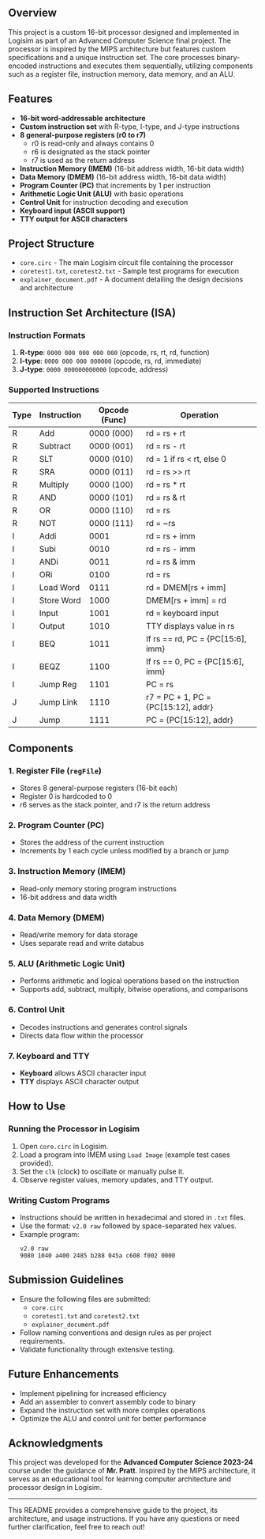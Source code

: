## Overview

This project is a custom 16-bit processor designed and implemented in Logisim as part of an Advanced Computer Science final project. The processor is inspired by the MIPS architecture but features custom specifications and a unique instruction set. The core processes binary-encoded instructions and executes them sequentially, utilizing components such as a register file, instruction memory, data memory, and an ALU.

## Features
- **16-bit word-addressable architecture**
- **Custom instruction set** with R-type, I-type, and J-type instructions
- **8 general-purpose registers (r0 to r7)**
  - r0 is read-only and always contains 0
  - r6 is designated as the stack pointer
  - r7 is used as the return address
- **Instruction Memory (IMEM)** (16-bit address width, 16-bit data width)
- **Data Memory (DMEM)** (16-bit address width, 16-bit data width)
- **Program Counter (PC)** that increments by 1 per instruction
- **Arithmetic Logic Unit (ALU)** with basic operations
- **Control Unit** for instruction decoding and execution
- **Keyboard input (ASCII support)**
- **TTY output for ASCII characters**

## Project Structure
- `core.circ` - The main Logisim circuit file containing the processor
- `coretest1.txt`, `coretest2.txt` - Sample test programs for execution
- `explainer_document.pdf` - A document detailing the design decisions and architecture

## Instruction Set Architecture (ISA)
### Instruction Formats
1. **R-type**: `0000 000 000 000 000` (opcode, rs, rt, rd, function)
2. **I-type**: `0000 000 000 000000` (opcode, rs, rd, immediate)
3. **J-type**: `0000 000000000000` (opcode, address)

### Supported Instructions
| Type | Instruction | Opcode (Func) | Operation |
|------|------------|--------------|------------|
| R    | Add       | 0000 (000)   | rd = rs + rt |
| R    | Subtract  | 0000 (001)   | rd = rs - rt |
| R    | SLT       | 0000 (010)   | rd = 1 if rs < rt, else 0 |
| R    | SRA       | 0000 (011)   | rd = rs >> rt |
| R    | Multiply  | 0000 (100)   | rd = rs * rt |
| R    | AND       | 0000 (101)   | rd = rs & rt |
| R    | OR        | 0000 (110)   | rd = rs | rt |
| R    | NOT       | 0000 (111)   | rd = ~rs |
| I    | Addi      | 0001         | rd = rs + imm |
| I    | Subi      | 0010         | rd = rs - imm |
| I    | ANDi      | 0011         | rd = rs & imm |
| I    | ORi       | 0100         | rd = rs | imm |
| I    | Load Word | 0111         | rd = DMEM[rs + imm] |
| I    | Store Word| 1000         | DMEM[rs + imm] = rd |
| I    | Input     | 1001         | rd = keyboard input |
| I    | Output    | 1010         | TTY displays value in rs |
| I    | BEQ       | 1011         | If rs == rd, PC = {PC[15:6], imm} |
| I    | BEQZ      | 1100         | If rs == 0, PC = {PC[15:6], imm} |
| I    | Jump Reg  | 1101         | PC = rs |
| J    | Jump Link | 1110         | r7 = PC + 1, PC = {PC[15:12], addr} |
| J    | Jump      | 1111         | PC = {PC[15:12], addr} |

## Components
### 1. Register File (`regFile`)
- Stores 8 general-purpose registers (16-bit each)
- Register 0 is hardcoded to 0
- r6 serves as the stack pointer, and r7 is the return address

### 2. Program Counter (PC)
- Stores the address of the current instruction
- Increments by 1 each cycle unless modified by a branch or jump

### 3. Instruction Memory (IMEM)
- Read-only memory storing program instructions
- 16-bit address and data width

### 4. Data Memory (DMEM)
- Read/write memory for data storage
- Uses separate read and write databus

### 5. ALU (Arithmetic Logic Unit)
- Performs arithmetic and logical operations based on the instruction
- Supports add, subtract, multiply, bitwise operations, and comparisons

### 6. Control Unit
- Decodes instructions and generates control signals
- Directs data flow within the processor

### 7. Keyboard and TTY
- **Keyboard** allows ASCII character input
- **TTY** displays ASCII character output

## How to Use
### Running the Processor in Logisim
1. Open `core.circ` in Logisim.
2. Load a program into IMEM using `Load Image` (example test cases provided).
3. Set the `clk` (clock) to oscillate or manually pulse it.
4. Observe register values, memory updates, and TTY output.

### Writing Custom Programs
- Instructions should be written in hexadecimal and stored in `.txt` files.
- Use the format: `v2.0 raw` followed by space-separated hex values.
- Example program:
  ```
  v2.0 raw
  9080 1040 a400 2485 b288 045a c608 f002 0000
  ```

## Submission Guidelines
- Ensure the following files are submitted:
  - `core.circ`
  - `coretest1.txt` and `coretest2.txt`
  - `explainer_document.pdf`
- Follow naming conventions and design rules as per project requirements.
- Validate functionality through extensive testing.

## Future Enhancements
- Implement pipelining for increased efficiency
- Add an assembler to convert assembly code to binary
- Expand the instruction set with more complex operations
- Optimize the ALU and control unit for better performance

## Acknowledgments
This project was developed for the **Advanced Computer Science 2023-24** course under the guidance of **Mr. Pratt**. Inspired by the MIPS architecture, it serves as an educational tool for learning computer architecture and processor design in Logisim.

---
This README provides a comprehensive guide to the project, its architecture, and usage instructions. If you have any questions or need further clarification, feel free to reach out!

